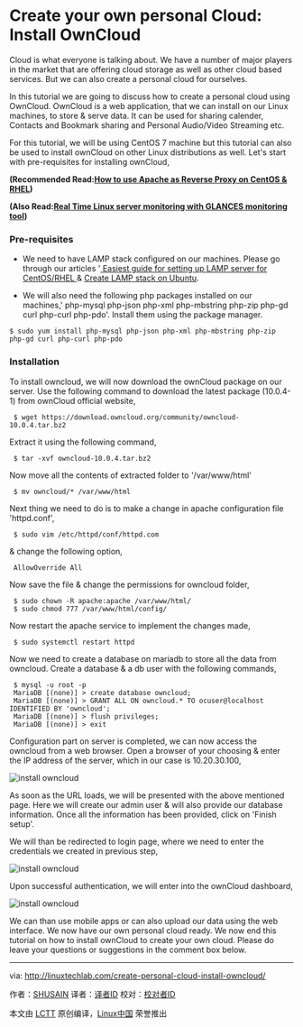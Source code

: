 Create your own personal Cloud: Install OwnCloud
======
Cloud is what everyone is talking about. We have a number of major players in the market that are offering cloud storage as well as other cloud based services. But we can also create a personal cloud for ourselves.

In this tutorial we are going to discuss how to create a personal cloud using OwnCloud. OwnCloud is a web application, that we can install on our Linux machines, to store & serve data. It can be used for sharing calender, Contacts and Bookmark sharing and Personal Audio/Video Streaming etc.

For this tutorial, we will be using CentOS 7 machine but this tutorial can also be used to install ownCloud on other Linux distributions as well. Let's start with pre-requisites for installing ownCloud,

 **(Recommended Read:[How to use Apache as Reverse Proxy on CentOS & RHEL][1])**

 **(Also Read:[Real Time Linux server monitoring with GLANCES monitoring tool][2])**

### Pre-requisites

  * We need to have LAMP stack configured on our machines. Please go through our articles '[ Easiest guide for setting up LAMP server for CentOS/RHEL ][3] & [Create LAMP stack on Ubuntu][4].

  * We will also need the following php packages installed on our machines,' php-mysql php-json php-xml php-mbstring php-zip php-gd curl php-curl php-pdo'. Install them using the package manager.

```
$ sudo yum install php-mysql php-json php-xml php-mbstring php-zip php-gd curl php-curl php-pdo
```

### Installation

To install owncloud, we will now download the ownCloud package on our server. Use the following command to download the latest package (10.0.4-1) from ownCloud official website,

```
 $ wget https://download.owncloud.org/community/owncloud-10.0.4.tar.bz2
```

Extract it using the following command,

```
 $ tar -xvf owncloud-10.0.4.tar.bz2
```

Now move all the contents of extracted folder to '/var/www/html'

```
 $ mv owncloud/* /var/www/html
```

Next thing we need to do is to make a change in apache configuration file 'httpd.conf',

```
 $ sudo vim /etc/httpd/conf/httpd.com
```

& change the following option,

```
 AllowOverride All
```

Now save the file & change the permissions for owncloud folder,

```
 $ sudo chown -R apache:apache /var/www/html/
 $ sudo chmod 777 /var/www/html/config/
```

Now restart the apache service to implement the changes made,

```
 $ sudo systemctl restart httpd
```

Now we need to create a database on mariadb to store all the data from owncloud. Create a database & a db user with the following commands,

```
 $ mysql -u root -p
 MariaDB [(none)] > create database owncloud;
 MariaDB [(none)] > GRANT ALL ON owncloud.* TO ocuser@localhost IDENTIFIED BY 'owncloud';
 MariaDB [(none)] > flush privileges;
 MariaDB [(none)] > exit
```

Configuration part on server is completed, we can now access the owncloud from a web browser. Open a browser of your choosing & enter the IP address of the server, which in our case is 10.20.30.100,

![install owncloud][7]

As soon as the URL loads, we will be presented with the above mentioned page. Here we will create our admin user & will also provide our database information. Once all the information has been provided, click on 'Finish setup'.

We will than be redirected to login page, where we need to enter the credentials we created in previous step,

![install owncloud][9]

Upon successful authentication, we will enter into the ownCloud dashboard,

![install owncloud][11]

We can than use mobile apps or can also upload our data using the web interface. We now have our own personal cloud ready. We now end this tutorial on how to install ownCloud to create your own cloud. Please do leave your questions or suggestions in the comment box below.


--------------------------------------------------------------------------------

via: http://linuxtechlab.com/create-personal-cloud-install-owncloud/

作者：[SHUSAIN][a]
译者：[译者ID](https://github.com/译者ID)
校对：[校对者ID](https://github.com/校对者ID)

本文由 [LCTT](https://github.com/LCTT/TranslateProject) 原创编译，[Linux中国](https://linux.cn/) 荣誉推出

[a]:http://linuxtechlab.com/author/shsuain/
[1]:http://linuxtechlab.com/apache-as-reverse-proxy-centos-rhel/
[2]:http://linuxtechlab.com/linux-server-glances-monitoring-tool/
[3]:http://linuxtechlab.com/easiest-guide-creating-lamp-server/
[4]:http://linuxtechlab.com/install-lamp-stack-on-ubuntu/
[6]:https://i1.wp.com/linuxtechlab.com/wp-content/plugins/a3-lazy-load/assets/images/lazy_placeholder.gif?resize=400%2C647
[7]:https://i1.wp.com/linuxtechlab.com/wp-content/uploads/2018/01/owncloud1-compressor.jpg?resize=400%2C647
[8]:https://i1.wp.com/linuxtechlab.com/wp-content/plugins/a3-lazy-load/assets/images/lazy_placeholder.gif?resize=876%2C541
[9]:https://i1.wp.com/linuxtechlab.com/wp-content/uploads/2018/01/owncloud2-compressor1.jpg?resize=876%2C541
[10]:https://i1.wp.com/linuxtechlab.com/wp-content/plugins/a3-lazy-load/assets/images/lazy_placeholder.gif?resize=981%2C474
[11]:https://i0.wp.com/linuxtechlab.com/wp-content/uploads/2018/01/owncloud3-compressor1.jpg?resize=981%2C474
